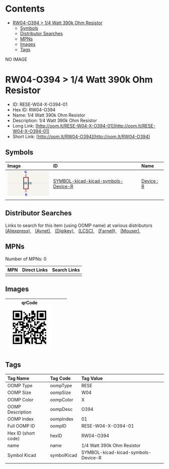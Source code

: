 



Contents
========

* [RW04-O394 > 1/4 Watt 390k Ohm Resistor](#rw04-o394--14-watt-390k-ohm-resistor)
	* [Symbols](#symbols)
	* [Distributor Searches](#distributor-searches)
	* [MPNs](#mpns)
	* [Images](#images)
	* [Tags](#tags)
  
NO IMAGE  
# RW04-O394 > 1/4 Watt 390k Ohm Resistor

- ID: RESE-W04-X-O394-01
- Hex ID: RW04-O394
- Name: 1/4 Watt 390k Ohm Resistor
- Description: 1/4 Watt 390k Ohm Resistor
- Long Link: [http://oom.lt/RESE-W04-X-O394-01](http://oom.lt/RESE-W04-X-O394-01)
- Short Link: [http://oom.lt/RW04-O394](http://oom.lt/RW04-O394)

## Symbols
  

|Image|ID|Name|
| :--- | :--- | :--- |
|[![](https://raw.githubusercontent.com/oomlout/oomlout_OOMP_eda_V2/main/SYMBOL/kicad/kicad-symbols/Device/R/image_140.png)](https://github.com/oomlout/oomlout_OOMP_eda_V2/tree/main/SYMBOL/kicad/kicad-symbols/Device/R/)|[SYMBOL-kicad-kicad-symbols-Device-R](https://github.com/oomlout/oomlout_OOMP_eda_V2/tree/main/SYMBOL/kicad/kicad-symbols/Device/R/)|[Device : R](https://github.com/oomlout/oomlout_OOMP_eda_V2/tree/main/SYMBOL/kicad/kicad-symbols/Device/R/)|
||||

## Distributor Searches
  
Links to search for this item (using OOMP name) at various distributors  
[(Aliexpress) ](https://www.aliexpress.com/wholesale?SearchText=11171/4+Watt+390k+Ohm+Resistor)&nbsp;&nbsp;&nbsp;[(Avnet) ](https://www.avnet.com/shop/us/search/1/4+Watt+390k+Ohm+Resistor)&nbsp;&nbsp;&nbsp;[(Digikey) ](https://www.digikey.co.uk/en/products/result?s=1/4+Watt+390k+Ohm+Resistor)&nbsp;&nbsp;&nbsp;[(LCSC) ](https://www.lcsc.com/search?q=1/4+Watt+390k+Ohm+Resistor)&nbsp;&nbsp;&nbsp;[(Farnell) ](https://uk.farnell.com/search?st=1/4+Watt+390k+Ohm+Resistor)&nbsp;&nbsp;&nbsp;[(Mouser) ](https://www.mouser.com/c/?q=1/4+Watt+390k+Ohm+Resistor)&nbsp;&nbsp;&nbsp;
## MPNs
  
Number of MPNs: 0  

|MPN|Direct Links|Search Links|
| :--- | :--- | :--- |
||||

## Images
  

|qrCode<br>[![](https://raw.githubusercontent.com/oomlout/oomlout_OOMP_parts_V2/main/RESE/W04/X/O394/01/qrCode_140.png)](https://github.com/oomlout/oomlout_OOMP_parts_V2/tree/main/RESE/W04/X/O394/01/qrCode.png)||||
| :---: | :---: | :---: | :---: |

## Tags
  

|Tag Name|Tag Code|Tag Value|
| :--- | :--- | :--- |
|OOMP Type|oompType|RESE|
|OOMP Size|oompSize|W04|
|OOMP Color|oompColor|X|
|OOMP Description|oompDesc|O394|
|OOMP Index|oompIndex|01|
|Full OOMP ID|oompID|RESE-W04-X-O394-01|
|Hex ID (short code)|hexID|RW04-O394|
|name|name|1/4 Watt 390k Ohm Resistor|
|Symbol Kicad|symbolKicad|SYMBOL-kicad-kicad-symbols-Device-R|
||||
